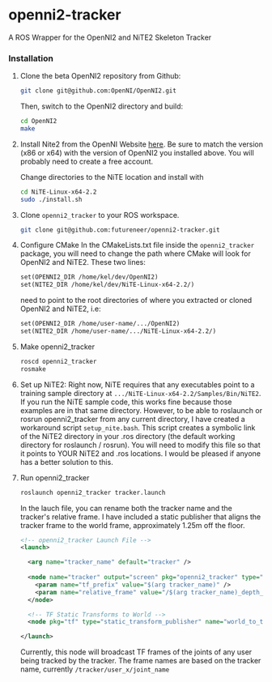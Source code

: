 openni2-tracker
===============

A ROS Wrapper for the OpenNI2 and NiTE2 Skeleton Tracker

### Installation
1. Clone the beta OpenNI2 repository from Github:

    ```bash
    git clone git@github.com:OpenNI/OpenNI2.git
    ```
    
    Then, switch to the OpenNI2 directory and build:
    
    ```bash
    cd OpenNI2
    make
    ```

2. Install Nite2 from the OpenNI Website [here](http://www.openni.org/files/nite/?count=1&download=http://www.openni.org/wp-content/uploads/2013/10/NiTE-Linux-x64-2.2.tar1.zip).  Be sure to match the version (x86 or x64) with the version of OpenNI2 you installed above.
You will probably need to create a free account.

    Change directories to the NiTE location and install with 
    
    ```bash
    cd NiTE-Linux-x64-2.2
    sudo ./install.sh
    ```

3. Clone `openni2_tracker` to your ROS workspace.

    ```bash
    git clone git@github.com:futureneer/openni2-tracker.git
    ```

4. Configure CMake
    In the CMakeLists.txt file inside the `openni2_tracker` package, you will need to change the path where CMake will look for OpenNI2 and NiTE2.  These two lines:
    
    ```makefile
    set(OPENNI2_DIR /home/kel/dev/OpenNI2)
    set(NITE2_DIR /home/kel/dev/NiTE-Linux-x64-2.2/)
    ```
    
    need to point to the root directories of where you extracted or cloned OpenNI2 and NiTE2, i.e:

    ```makefile
    set(OPENNI2_DIR /home/user-name/.../OpenNI2)
    set(NITE2_DIR /home/user-name/.../NiTE-Linux-x64-2.2/)
    ```
    
5. Make openni2_tracker

    ```bash
    roscd openni2_tracker
    rosmake
    ```
    
6. Set up NiTE2: Right now, NiTE requires that any executables point to a training sample directory at `.../NiTE-Linux-x64-2.2/Samples/Bin/NiTE2`.  If you run the NiTE sample code, this works fine because those examples are in that same directory.  However, to be able to roslaunch or rosrun openni2_tracker from any current directory, I have created a workaround script `setup_nite.bash`.  This script creates a symbolic link of the NiTE2 directory in your .ros directory (the default working directory for roslaunch / rosrun).  You will need to modify this file so that it points to YOUR NiTE2 and .ros locations.  I would be pleased if anyone has a better solution to this.
7. Run openni2_tracker
    
    ```bash
    roslaunch openni2_tracker tracker.launch
    ```

    In the lauch file, you can rename both the tracker name and the tracker's relative frame.  I have included a static publisher that aligns the tracker frame to the world frame, approximately 1.25m off the floor.
    
    ```xml
    <!-- openni2_tracker Launch File -->
    <launch>
    
      <arg name="tracker_name" default="tracker" />
      
      <node name="tracker" output="screen" pkg="openni2_tracker" type="tracker" >
        <param name="tf_prefix" value="$(arg tracker_name)" />
        <param name="relative_frame" value="/$(arg tracker_name)_depth_frame" />
      </node>
    
      <!-- TF Static Transforms to World -->
      <node pkg="tf" type="static_transform_publisher" name="world_to_tracker" args=" 0 0 1.25 1.5707 0 1.7707  /world /$(arg tracker_name)_depth_frame 100"/> 
    
    </launch>
    ```
    
    Currently, this node will broadcast TF frames of the joints of any user being tracked by the tracker.  The frame names are based on the tracker name, currently `/tracker/user_x/joint_name`
    

